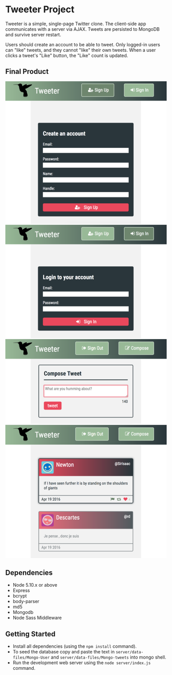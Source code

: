 # Tweeter Project

Tweeter is a simple, single-page Twitter clone. The client-side app communicates with a server via AJAX. Tweets are persisted to MongoDB and survive server restart.

Users should create an account to be able to tweet. Only logged-in users can "like" tweets, and they cannot "like" their own tweets. When a user clicks a tweet's "Like" button, the "Like" count is updated.

## Final Product
![Registeration Form](https://github.com/rayhaneh/tweetr/blob/master/screetshots/SignUp.png?raw=true)
![Login Form](https://github.com/rayhaneh/tweetr/blob/master/screetshots/SignIn.png?raw=true)
![Compose A New Tweet Form](https://github.com/rayhaneh/tweetr/blob/master/screetshots/ComposeTweet.png?raw=true)
![Like button and hover state](https://github.com/rayhaneh/tweetr/blob/master/screetshots/likedButton-HoverState.png?raw=true)


## Dependencies

- Node 5.10.x or above
- Express
- bcrypt
- body-parser
- md5
- Mongodb
- Node Sass Middleware

## Getting Started

- Install all dependencies (using the `npm install` command).
- To seed the database copy and paste the text in `server/data-files/Mongo-User` and `server/data-files/Mongo-tweets` into mongo shell.
- Run the development web server using the `node server/index.js` command.



